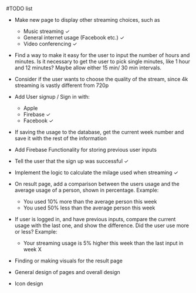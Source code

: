 #TODO list

- Make new page to display other streaming choices, such as
  - Music streaming ✓
  - General internet usage (Facebook etc.) ✓
  - Video conferencing ✓

- Find a way to make it easy for the user to input the number of hours and minutes. 
  Is it necessary to get the user to pick single minutes, like 1 hour and 12 minutes? Maybe allow either 15 min/ 30 min  intervals.
  
 - Consider if the user wants to choose the quality of the stream, since 4k streaming is vastly different from 720p

- Add User signup / Sign in with:
    - Apple 
    - Firebase ✓
    - Facebook ✓

- If saving the usage to the database, get the current week number and save it with the rest of the information

- Add Firebase Functionality for storing previous user inputs

- Tell the user that the sign up was successful ✓

- Implement the logic to calculate the milage used when streaming ✓

- On result page, add a comparison between the users usage and the average usage of a person, shown in percentage. Example:
    - You used 10% more than the average person this week
    - You used 50% less than the average person this week

- If user is logged in, and have previous inputs, compare the current usage with the last one, and show the difference. Did the user use more or less? Example:
    - Your streaming usage is 5% higher this week than the last input in week X

- Finding or making visuals for the result page

- General design of pages and overall design

- Icon design

